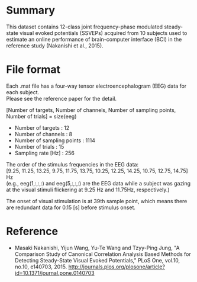 # Summary
This dataset contains 12-class joint frequency-phase modulated steady-state visual evoked potentials (SSVEPs) acquired from 10 subjects used to estimate an online performance of brain-computer interface (BCI) in the reference study (Nakanishi et al., 2015).

# File format
Each .mat file has a four-way tensor electroencephalogram (EEG) data for each subject.  
Please see the reference paper for the detail.

[Number of targets, Number of channels, Number of sampling points, Number of trials] = size(eeg)
* Number of targets 	      : 12
* Number of channels 	      : 8
* Number of sampling points : 1114
* Number of trials 		      : 15
* Sampling rate [Hz] 		    : 256

The order of the stimulus frequencies in the EEG data:  
[9.25, 11.25, 13.25, 9.75, 11.75, 13.75, 10.25, 12.25, 14.25, 10.75, 12.75, 14.75] Hz  
(e.g., eeg(1,:,:,:) and eeg(5,:,:,:) are the EEG data while a subject was gazing at the visual stimuli flickering at 9.25 Hz and 11.75Hz, respectively.)

The onset of visual stimulation is at 39th sample point, which means there are redundant data for 0.15 [s] before stimulus onset.

# Reference
* Masaki Nakanishi, Yijun Wang, Yu-Te Wang and Tzyy-Ping Jung,
"A Comparison Study of Canonical Correlation Analysis Based Methods for Detecting Steady-State Visual Evoked Potentials,"
PLoS One, vol.10, no.10, e140703, 2015. http://journals.plos.org/plosone/article?id=10.1371/journal.pone.0140703
